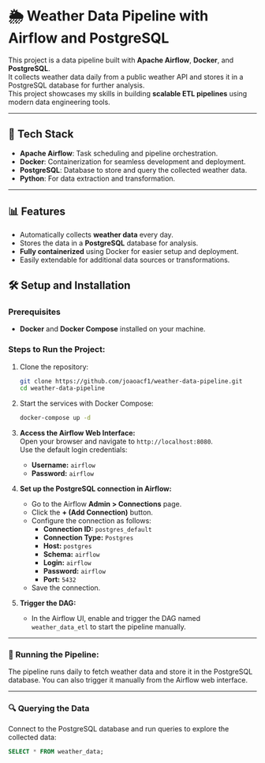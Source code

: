 # 🌦️ Weather Data Pipeline with Airflow and PostgreSQL

This project is a data pipeline built with **Apache Airflow**, **Docker**, and **PostgreSQL**.  
It collects weather data daily from a public weather API and stores it in a PostgreSQL database for further analysis.  
This project showcases my skills in building **scalable ETL pipelines** using modern data engineering tools.

---

## 🚀 Tech Stack
- **Apache Airflow**: Task scheduling and pipeline orchestration.  
- **Docker**: Containerization for seamless development and deployment.  
- **PostgreSQL**: Database to store and query the collected weather data.  
- **Python**: For data extraction and transformation.  

---

## 📊 Features
- Automatically collects **weather data** every day.  
- Stores the data in a **PostgreSQL** database for analysis.  
- **Fully containerized** using Docker for easier setup and deployment.  
- Easily extendable for additional data sources or transformations.

## 🛠️ Setup and Installation
### Prerequisites
- **Docker** and **Docker Compose** installed on your machine.

### Steps to Run the Project:
1. Clone the repository:
   ```bash
   git clone https://github.com/joaoacf1/weather-data-pipeline.git
   cd weather-data-pipeline

2. Start the services with Docker Compose:
   ```bash
   docker-compose up -d

3. **Access the Airflow Web Interface:**  
   Open your browser and navigate to `http://localhost:8080`.  
   Use the default login credentials:  
   - **Username:** `airflow`  
   - **Password:** `airflow`

4. **Set up the PostgreSQL connection in Airflow:**  
   - Go to the Airflow **Admin > Connections** page.  
   - Click the **+ (Add Connection)** button.  
   - Configure the connection as follows:  
     - **Connection ID:** `postgres_default`  
     - **Connection Type:** `Postgres`  
     - **Host:** `postgres`  
     - **Schema:** `airflow`  
     - **Login:** `airflow`  
     - **Password:** `airflow`  
     - **Port:** `5432`  
   - Save the connection.

5. **Trigger the DAG:**  
   - In the Airflow UI, enable and trigger the DAG named `weather_data_etl` to start the pipeline manually.

---

### 🏃 Running the Pipeline:

The pipeline runs daily to fetch weather data and store it in the PostgreSQL database.
You can also trigger it manually from the Airflow web interface.

---

### 🔍 Querying the Data

Connect to the PostgreSQL database and run queries to explore the collected data:
```sql
SELECT * FROM weather_data;


